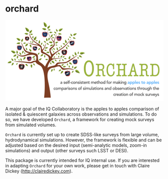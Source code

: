 # orchard

![Orchard logo](https://github.com/IQcollaboratory/orchard/blob/master/assets/orchard_logo.png)

A major goal of the IQ Collaboratory is the apples to apples comparison of isolated & quiescent galaxies across observations and simulations. To do so, we have developed `Orchard`, a framework for creating mock surveys from simulated volumes.

`Orchard` is currently set up to create SDSS-like surveys from large volume, hydrodynamical simulations. However, the framework is flexible and can be adjusted based on the desired input (semi-analytic models, zoom-in simulations) and output (other surveys such LSST or DESI).

This package is currently intended for IQ internal use. If you are interested in adapting `Orchard` for your own work, please get in touch with Claire Dickey (http://clairedickey.com).
